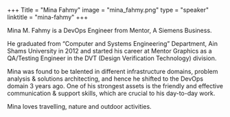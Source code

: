 +++
Title = "Mina Fahmy" 
image = "mina_fahmy.png" 
type = "speaker" 
linktitle = "mina-fahmy" 
+++

Mina M. Fahmy is a DevOps Engineer from Mentor, A Siemens Business.

He graduated from “Computer and Systems Engineering” Department, Ain Shams University in 2012 and started his career at Mentor Graphics as a QA/Testing Engineer in the DVT (Design Verification Technology) division.

Mina was found to be talented in different infrastructure domains, problem analysis & solutions architecting, and hence he shifted to the DevOps domain 3 years ago.  One of his strongest assets is the friendly and effective communication & support skills, which are crucial to his day-to-day work.

Mina loves travelling, nature and outdoor activities.
